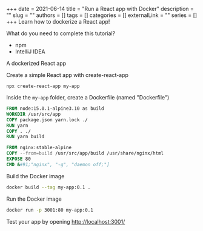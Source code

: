 +++
date = 2021-06-14
title = "Run a React app with Docker"
description = ""
slug = ""
authors = []
tags = []
categories = []
externalLink = ""
series = []
+++
Learn how to dockerize a React app!

What do you need to complete this tutorial?
* npm
* IntelliJ IDEA

A dockerized React app

Create a simple React app with create-react-app

`npx create-react-app my-app`

Inside the `my-app` folder, create a Dockerfile (named "Dockerfile")

```dockerfile
FROM node:15.0.1-alpine3.10 as build
WORKDIR /usr/src/app
COPY package.json yarn.lock ./
RUN yarn
COPY . ./
RUN yarn build

FROM nginx:stable-alpine
COPY --from=build /usr/src/app/build /usr/share/nginx/html
EXPOSE 80
CMD &#91;"nginx", "-g", "daemon off;"]
```

Build the Docker image

```bash
docker build --tag my-app:0.1 .
```

Run the Docker image

```bash
docker run -p 3001:80 my-app:0.1
```

Test your app by opening <http://localhost:3001/>
